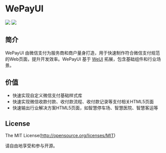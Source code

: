 # WePayUI
<p>
<a href="https://www.npmjs.com/package/wepayui"><img src="https://img.shields.io/badge/npm-v0.1.1-blue.svg"></a>
<a href="https://github.com/wepayui/wepayui"><img src="https://img.shields.io/badge/github-wepayui-green.svg"></a>
</p>

## 简介
WePayUI 由微信支付为服务商和商户量身打造，用于快速制作符合微信支付规范的Web页面，提升开发效率。WePayUI 基于 <a href="https://github.com/weui/weui" target="_blank">WeUI</a> 拓展，包含基础组件和行业场景。

## 价值

<ul>
<li>快速实现自定义微信支付基础样式库</li>
<li>快速实现微信收款付款、收付款流程、收付款记录等支付相关HTML5页面</li>
<li>快速输出行业解决方案HTML5页面，如智慧停车场、智慧医院、智慧客运等</li>
</ul>

## License

The MIT License(http://opensource.org/licenses/MIT)

请自由地享受和参与开源。
